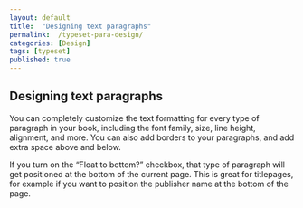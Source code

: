 ```yaml
---
layout: default
title:  "Designing text paragraphs"
permalink:  /typeset-para-design/
categories: [Design]
tags: [typeset]
published: true
---
```


<section data-type="chapter" class="hsecchapter" data-hederis-type="hsecchapter" id="typeset-para-design" data-pi-attrs="id: typeset-para-design; data-tags: typeset;" role="doc-chapter" data-tags="typeset" data-author-name=" " data-book-title=" " title="Designing text paragraphs"><h1 data-hederis-type="hblkchaptitle" class="hblkchaptitle" id="p4pn3vds5">Designing text paragraphs</h1>
    <p class="hblkp" data-hederis-type="hblkp" id="pylO1rl0q">You can completely customize the text formatting for every type of paragraph in your book, including the font family, size, line height, alignment, and more. You can also add borders to your paragraphs, and add extra space above and below. </p>
    <p class="hblkp" data-hederis-type="hblkp" id="p8OeO4lQI">If you turn on the &#8220;Float to bottom?&#8221; checkbox, that type of paragraph will get positioned at the bottom of the current page. This is great for titlepages, for example if you want to position the publisher name at the bottom of the page.</p>
    </section>
    